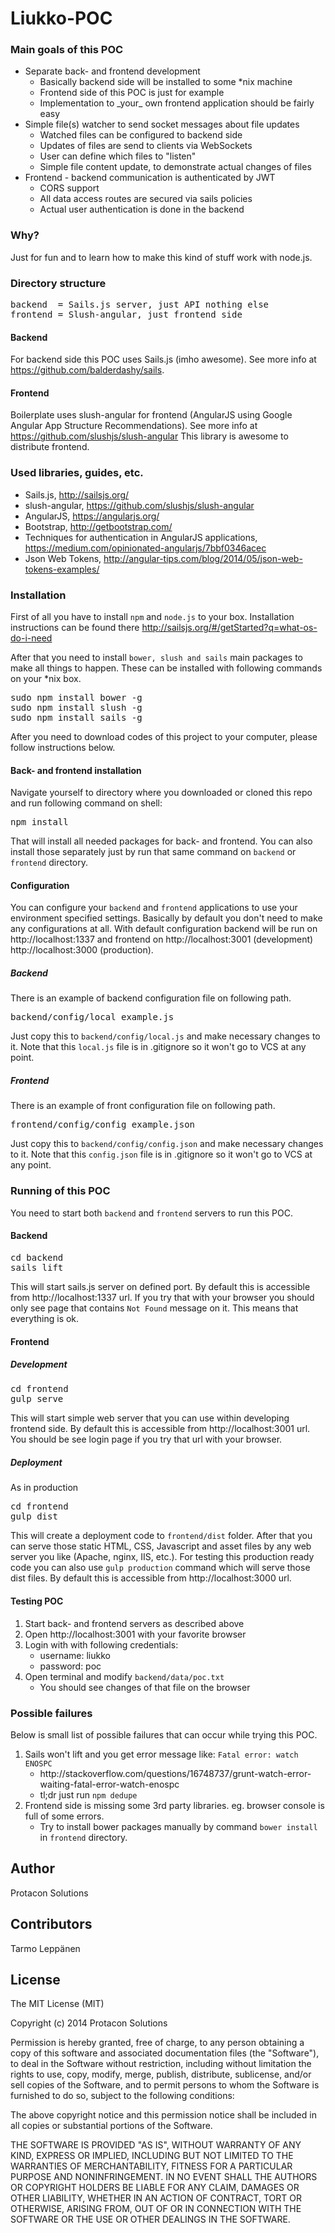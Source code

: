 # Liukko-POC

### Main goals of this POC
<ul>
    <li>Separate back- and frontend development
        <ul>
            <li>Basically backend side will be installed to some *nix machine</li>
            <li>Frontend side of this POC is just for example</li>
            <li>Implementation to _your_ own frontend application should be fairly easy</li>
        </ul>
    </li>
    <li>
        Simple file(s) watcher to send socket messages about file updates
        <ul>
            <li>Watched files can be configured to backend side</li>
            <li>Updates of files are send to clients via WebSockets</li>
            <li>User can define which files to "listen"</li>
            <li>Simple file content update, to demonstrate actual changes of files</li>
        </ul>
    </li>
    <li>
        Frontend - backend communication is authenticated by JWT
        <ul>
            <li>CORS support</li>
            <li>All data access routes are secured via sails policies</li>
            <li>Actual user authentication is done in the backend</li>
        </ul>
    </li>
</ul>

### Why?
Just for fun and to learn how to make this kind of stuff work with node.js. 

### Directory structure
<pre>
backend  = Sails.js server, just API nothing else
frontend = Slush-angular, just frontend side
</pre>

#### Backend
For backend side this POC uses Sails.js (imho awesome). See more info at https://github.com/balderdashy/sails. 

#### Frontend
Boilerplate uses slush-angular for frontend (AngularJS using Google Angular App Structure Recommendations).
See more info at https://github.com/slushjs/slush-angular This library is awesome to distribute frontend.

### Used libraries, guides, etc.
* Sails.js, http://sailsjs.org/
* slush-angular, https://github.com/slushjs/slush-angular
* AngularJS, https://angularjs.org/
* Bootstrap, http://getbootstrap.com/
* Techniques for authentication in AngularJS applications, https://medium.com/opinionated-angularjs/7bbf0346acec
* Json Web Tokens, http://angular-tips.com/blog/2014/05/json-web-tokens-examples/

### Installation
First of all you have to install <code>npm</code> and <code>node.js</code> to your box. Installation instructions can
be found there http://sailsjs.org/#/getStarted?q=what-os-do-i-need

After that you need to install <code>bower, slush and sails</code> main packages to make all things to happen. These
can be installed with following commands on your *nix box.
<pre>
sudo npm install bower -g
sudo npm install slush -g
sudo npm install sails -g
</pre>

After you need to download codes of this project to your computer, please follow instructions below.

#### Back- and frontend installation
Navigate yourself to directory where you downloaded or cloned this repo and run following command on shell:
<pre>
npm install
</pre>

That will install all needed packages for back- and frontend. You can also install those separately just by run that
same command on <code>backend</code> or <code>frontend</code> directory.

#### Configuration
You can configure your <code>backend</code> and <code>frontend</code> applications to use your environment specified 
settings. Basically by default you don't need to make any configurations at all. With default configuration backend will 
be run on http://localhost:1337 and frontend on http://localhost:3001 (development) http://localhost:3000 (production).

##### Backend
There is an example of backend configuration file on following path.

<pre>
backend/config/local_example.js
</pre>

Just copy this to <code>backend/config/local.js</code> and make necessary changes to it. Note that this 
<code>local.js</code> file is in .gitignore so it won't go to VCS at any point.

##### Frontend
There is an example of front configuration file on following path.

<pre>
frontend/config/config_example.json
</pre>

Just copy this to <code>backend/config/config.json</code> and make necessary changes to it. Note that this 
<code>config.json</code> file is in .gitignore so it won't go to VCS at any point.

### Running of this POC
You need to start both <code>backend</code> and <code>frontend</code> servers to run this POC. 

#### Backend
<pre>
cd backend
sails lift
</pre>

This will start sails.js server on defined port. By default this is accessible from http://localhost:1337 url. If you 
try that with your browser you should only see page that contains <code>Not Found</code> message on it. This means that
everything is ok.

#### Frontend

##### Development #####
<pre>
cd frontend
gulp serve
</pre>

This will start simple web server that you can use within developing frontend side. By default this is accessible from 
http://localhost:3001 url. You should be see login page if you try that url with your browser.

##### Deployment #####
As in production
<pre>
cd frontend
gulp dist
</pre>

This will create a deployment code to ```frontend/dist``` folder. After that you can serve those static HTML, CSS, 
Javascript and asset files by any web server you like (Apache, nginx, IIS, etc.). For testing this production ready code
you can also use ```gulp production``` command which will serve those dist files. By default this is accessible from
http://localhost:3000 url.

#### Testing POC
<ol>
    <li>Start back- and frontend servers as described above</li>
    <li>Open http://localhost:3001 with your favorite browser</li>
    <li>Login with with following credentials:
        <ul>
            <li>username: liukko</li>
            <li>password: poc</li>
        </ul>
    </li>
    <li>Open terminal and modify <code>backend/data/poc.txt</code>
        <ul>
            <li>You should see changes of that file on the browser</li>
        </ul>
    </li>
</ol>

### Possible failures
Below is small list of possible failures that can occur while trying this POC.

<ol>
    <li>Sails won't lift and you get error message like: <code>Fatal error: watch ENOSPC</code>
        <ul>
            <li>http://stackoverflow.com/questions/16748737/grunt-watch-error-waiting-fatal-error-watch-enospc</li>
            <li>tl;dr just run <code>npm dedupe</code> 
        </ul>
    </li>
    <li>Frontend side is missing some 3rd party libraries. eg. browser console is full of some errors.
        <ul>
            <li>Try to install bower packages manually by command <code>bower install</code> in <code>frontend</code> directory.
        </ul>        
    </li>
</ol>

## Author
Protacon Solutions

## Contributors
Tarmo Leppänen

## License
The MIT License (MIT)

Copyright (c) 2014 Protacon Solutions

Permission is hereby granted, free of charge, to any person obtaining a copy
of this software and associated documentation files (the "Software"), to deal
in the Software without restriction, including without limitation the rights
to use, copy, modify, merge, publish, distribute, sublicense, and/or sell
copies of the Software, and to permit persons to whom the Software is
furnished to do so, subject to the following conditions:

The above copyright notice and this permission notice shall be included in
all copies or substantial portions of the Software.

THE SOFTWARE IS PROVIDED "AS IS", WITHOUT WARRANTY OF ANY KIND, EXPRESS OR
IMPLIED, INCLUDING BUT NOT LIMITED TO THE WARRANTIES OF MERCHANTABILITY,
FITNESS FOR A PARTICULAR PURPOSE AND NONINFRINGEMENT. IN NO EVENT SHALL THE
AUTHORS OR COPYRIGHT HOLDERS BE LIABLE FOR ANY CLAIM, DAMAGES OR OTHER
LIABILITY, WHETHER IN AN ACTION OF CONTRACT, TORT OR OTHERWISE, ARISING FROM,
OUT OF OR IN CONNECTION WITH THE SOFTWARE OR THE USE OR OTHER DEALINGS IN
THE SOFTWARE.
